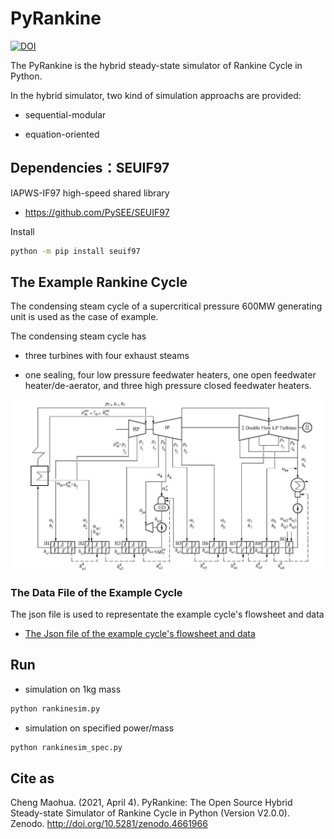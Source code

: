 # PyRankine

[![DOI](https://zenodo.org/badge/85393590.svg)](https://zenodo.org/badge/latestdoi/85393590)

The PyRankine is the hybrid steady-state simulator of Rankine Cycle in Python.

In the hybrid simulator, two kind of simulation approachs are provided:

* sequential-modular

* equation-oriented

## Dependencies：SEUIF97

IAPWS-IF97 high-speed shared library

* https://github.com/PySEE/SEUIF97

Install

```bash
python -m pip install seuif97
```

## The Example Rankine Cycle

The condensing steam cycle of a supercritical pressure 600MW generating unit is used as the case of example.

The condensing steam cycle has

* three turbines with four exhaust steams

* one sealing, four low pressure feedwater heaters, one open feedwater heater/de-aerator, and three high pressure closed feedwater heaters.

![N600](./img/N600.jpg)

### The Data File of the Example Cycle

The json file is used to representate the example cycle's flowsheet and data

* [The Json file of the example cycle's flowsheet and data](./SimRankine/rankinejson/N600.json)

## Run

* simulation on 1kg mass
 
```bash
python rankinesim.py
```

* simulation on specified power/mass

```bash
python rankinesim_spec.py
```

## Cite as

Cheng Maohua. (2021, April 4). PyRankine: The Open Source Hybrid Steady-state Simulator of Rankine Cycle in Python (Version V2.0.0). Zenodo. http://doi.org/10.5281/zenodo.4661966

